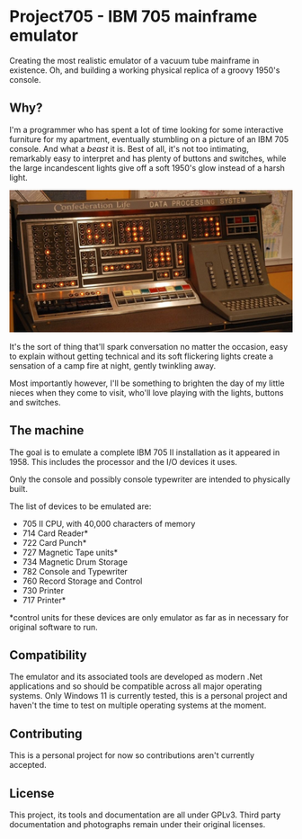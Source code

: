 # Project705 - IBM 705 mainframe emulator

Creating the most realistic emulator of a vacuum tube mainframe in existence. Oh, and building a working physical replica of a groovy 1950's console.

## Why?

I'm a programmer who has spent a lot of time looking for some interactive furniture for my apartment, eventually stumbling on a picture of an IBM 705 console. And what a *beast* it is. Best of all, it's not too intimating, remarkably easy to interpret and has plenty of buttons and switches, while the large incandescent lights give off a soft 1950's glow instead of a harsh light.

![705 console](./Docs/Images/consoleWithLightsNarrow.jpg)

It's the sort of thing that'll spark conversation no matter the occasion, easy to explain without getting technical and its soft flickering lights create a sensation of a camp fire at night, gently twinkling away.

Most importantly however, I'll be something to brighten the day of my little nieces when they come to visit, who'll love playing with the lights, buttons and switches.

## The machine
The goal is to emulate a complete IBM 705 II installation as it appeared in 1958. This includes the processor and the I/O devices it uses.

Only the console and possibly console typewriter are intended to physically built.

The list of devices to be emulated are:

* 705 II CPU, with 40,000 characters of memory
* 714 Card Reader*
* 722 Card Punch*
* 727 Magnetic Tape units*
* 734 Magnetic Drum Storage
* 782 Console and Typewriter
* 760 Record Storage and Control
* 730 Printer
* 717 Printer*

*control units for these devices are only emulator as far as in necessary for original software to run.

## Compatibility
The emulator and its associated tools are developed as modern .Net applications and so should be compatible across all major operating systems. Only Windows 11 is currently tested, this is a personal project and haven't the time to test on multiple operating systems at the moment.

## Contributing
This is a personal project for now so contributions aren't currently accepted.

## License
This project, its tools and documentation are all under GPLv3. Third party documentation and photographs remain under their original licenses.